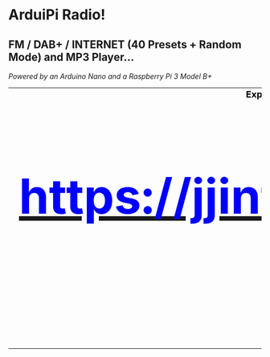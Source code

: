 # ArduiPi Radio!
## FM / DAB+ / INTERNET (40 Presets + Random Mode) and MP3 Player...
<I>Powered by an Arduino Nano and a Raspberry Pi 3 Model B+</I>
<TABLE BORDER=0 CELLSPACING=0 CELLPADDING=0>
   <TR ALIGN="center">
      <TD>
         <A HREF="pix/ArduiPi Radio!.jpg">
         <IMG SRC="pix/ArduiPi Radio! (small).jpg"
         ALT="ArduiPi Radio!" WIDTH=320 HEIGHT=240 BORDER=0></A>
      </TD>
      <TD>
<FONT SIZE=4 COLOR="Black"><B>Explanations, pictures & videos:<BR>
<A HREF="https://jjintokyo.github.io"><FONT SIZE=7 COLOR="Blue">
<H1>https://jjintokyo.github.io</H1></A><BR><BR>
<FONT SIZE=7 COLOR="Red">:-)</B>
</TD>
   </TR>
</TABLE>